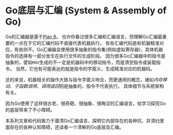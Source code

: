 # Go底层与汇编 (System & Assembly of Go)

Go的汇编器是基于[Plan 9](https://9p.io/sys/doc/asm.html)。
也许你看过很多汇编和汇编语言，但理解Go汇编最重要的一点在于它的汇编代码不直接代表机器执行。
有些汇编代码是和机器精准对应，有些则不。Go汇编器会使用很多抽象的指令集(例如虚拟寄存器)，具体机器指令的选择有一部分发生在执行文件的生成阶段。
因为很多Go汇编器中的指令是抽象的，譬如`MOV`生成的不一定是机器码中的移动指令，而是清空指令或装载指令。
当然，它也有可能表达的就是指令的字面义，生成精准对应的机器码。

总的来说，机器相关的操作大致与指令字面义吻合，而更通用的概念，诸如*内存移动*、*子函数调用*、*调用返回*则是抽象的，指令不代表执行。
具体细节与系统架构有关。

因为Go使用了这样很古老、很奇葩、很抽象、很晦涩的汇编语言，给学习探究Go的底层带来了不小障碍。

本系列文章和代码致力于厘清Go汇编语言、探明它内部存在的各种坑、并清扫里面存在的各种认知障碍，还读者一个清晰的Go底层及汇编。
